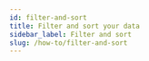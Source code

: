```yaml
---
id: filter-and-sort
title: Filter and sort your data
sidebar_label: Filter and sort
slug: /how-to/filter-and-sort
---
```


